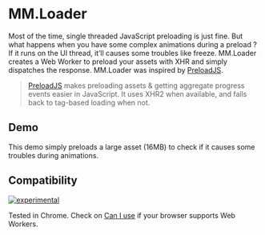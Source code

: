 MM.Loader
===========

Most of the time, single threaded JavaScript preloading is just fine. But what happens when you have some complex animations during a preload ? If it runs on the UI thread, it’ll causes some troubles like freeze. 
MM.Loader creates a Web Worker to preload your assets with XHR and simply dispatches the response.
MM.Loader was inspired by [PreloadJS](http://www.createjs.com/docs/preloadjs/modules/PreloadJS.html).

> [PreloadJS](http://www.createjs.com/docs/preloadjs/modules/PreloadJS.html) makes preloading assets & getting aggregate progress events easier in JavaScript. It uses XHR2 when available, and falls back to tag-based loading when not.

Demo
---------------------
This demo simply preloads a large asset (16MB) to check if it causes some troubles during animations.

Compatibility
---------------------
[![experimental](http://badges.github.io/stability-badges/dist/experimental.svg)](http://github.com/badges/stability-badges)

Tested in Chrome. Check on [Can I use](http://caniuse.com/#feat=webworkers) if your browser supports Web Workers.